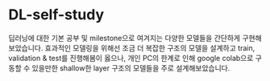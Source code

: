 # DL-self-study
딥러닝에 대한 기본 공부 및 milestone으로 여겨지는 다양한 모델들을 간단하게 구현해보았습니다.
효과적인 모델링을 위해선 조금 더 복잡한 구조의 모델을 설계하고 train, validation & test를 진행해봄이 옳으나, 개인 PC의 한계로 인해
google colab으로 구동할 수 있을만한 shallow한 layer 구조의 모델들을 주로 설계해보았습니다.
